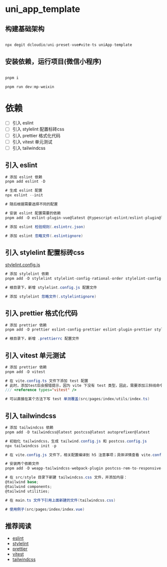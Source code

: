 
# uni_app_template

## 构建基础架构

```csharp

npx degit dcloudio/uni-preset-vue#vite-ts uniApp-template

```

## 安装依赖，运行项目(微信小程序)

```csharp

pnpm i

pnpm run dev:mp-weixin

```

# 依赖

- [ ] 引入 eslint
- [ ] 引入 stylelint 配置标砖css
- [ ] 引入 prettier 格式化代码
- [ ] 引入 vitest 单元测试
- [ ] 引入 tailwindcss

## 引入 eslint

```csharp
# 添加 eslint 依赖
pnpm add eslint -D

# 生成 eslint 配置
npx eslint --init

# 随后根据需要选择不同的配置

# 安装 eslint 配置需要的依赖
pnpm add -D eslint-plugin-vue@latest @typescript-eslint/eslint-plugin@latest eslint@^8.2.0 eslint-plugin-import@^2.25.2 @typescript-eslint/parser@latest vue-eslint-parser

# 添加 eslint 检验规则(.eslintrc.json)

# 添加 eslint 忽略文件(.eslintignore)

```

## 引入 stylelint 配置标砖css

[stylelint.config.js](https://stylelint.io/user-guide/configure/)

```csharp
# 添加 stylelint 依赖
pnpm add -D stylelint stylelint-config-rational-order stylelint-config-recommended-scss stylelint-config-recommended-vue stylelint-config-standard-scss stylelint-order

# 根目录下，新增 stylelint.config.js 配置文件

# 添加 stylelint 忽略文件(.stylelintignore)

```

## 引入 prettier 格式化代码

```csharp
# 添加 prettier 依赖
pnpm add -D prettier eslint-config-prettier eslint-plugin-prettier stylelint-config-prettier

# 根目录下，新增 .prettierrc 配置文件

```

## 引入 vitest 单元测试

```csharp
# 添加 prettier 依赖
pnpm add -D vitest

# 在 vite.config.ts 文件下添加 test 配置
# 此时，添加test后会报错提示，因为 vite 下没有 test 类型，因此，需要添加三斜线命令
/// <reference types="vitest" />

# 可以直接在某个方法下写 test 单测覆盖(src/pages/index/utils/index.ts)

```

## 引入 tailwindcss

```csharp
# 添加 tailwindcss 依赖
pnpm add -D tailwindcss@latest postcss@latest autoprefixer@latest

# 初始化 tailwindcss，生成 tailwind.config.js 和 postcss.config.js
npx tailwindcss init -p

# 在 vite.config.js 文件下，相关配置编译到 h5 注意事项；具体详情查看 vite.config.js 文件

# 安装两个依赖文件
pnpm add -D weapp-tailwindcss-webpack-plugin postcss-rem-to-responsive-pixel

# 在 src/style 目录下新建 tailwindcss.css 文件，并添加内容：
@tailwind base;
@tailwind components;
@tailwind utilities;

# 在 main.ts 文件下引用上面新建的文件(tailwindcss.css)

# 使用例子(src/pages/index/index.vue)

```

## 推荐阅读

- [eslint](https://eslint.org/docs/latest/user-guide/configuring/configuration-files)
- [stylelint](https://stylelint.io/user-guide/get-started)
- [prettier](https://prettier.io/docs/en/install.html)
- [vitest](https://vitest.dev/guide/)
- [tailwindcss](https://developers.weixin.qq.com/community/develop/article/doc/0006ea58fd0e600818fdc77275ac13)